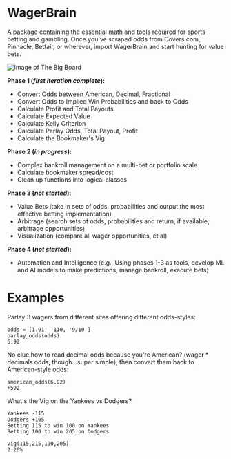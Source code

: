 # WagerBrain
A package containing the essential math and tools required for sports betting and gambling. Once you've scraped odds from Covers.com, Pinnacle, Betfair, or wherever, import WagerBrain and start hunting for value bets.

![Image of The Big Board](https://miro.medium.com/max/1312/1*bGOGcEPpsa0tetM5u-J9NA.jpeg)

**Phase 1 (_first iteration complete_):** 
 - Convert Odds between American, Decimal, Fractional
 - Convert Odds to Implied Win Probabilities and back to Odds
 - Calculate Profit and Total Payouts
 - Calculate Expected Value
 - Calculate Kelly Criterion
 - Calculate Parlay Odds, Total Payout, Profit
 - Calculate the Bookmaker's Vig
 
 **Phase 2 (_in progress_):**
 - Complex bankroll management on a multi-bet or portfolio scale
 - Calculate bookmaker spread/cost
 - Clean up functions into logical classes
 
 **Phase 3 (_not started_):**
 - Value Bets (take in sets of odds, probabilities and output the most effective betting implementation)
 - Arbitrage (search sets of odds, probabilities and return, if available, arbitrage opportunities)
 - Visualization (compare all wager opportunities, et al)
 
  **Phase 4 (_not started_):**
  - Automation and Intelligence (e.g., Using phases 1-3 as tools, develop ML and AI models to make predictions, manage bankroll, execute bets)

# Examples

Parlay 3 wagers from different sites offering different odds-styles:
```
odds = [1.91, -110, '9/10']
parlay_odds(odds)
6.92
```
No clue how to read decimal odds because you're American? (wager * decimals odds, though...super simple), then convert them back to American-style odds:
```
american_odds(6.92)
+592
```
What's the Vig on the Yankees vs Dodgers?
```
Yankees -115
Dodgers +105
Betting 115 to win 100 on Yankees
Betting 100 to win 205 on Dodgers

vig(115,215,100,205)
2.26%
```
